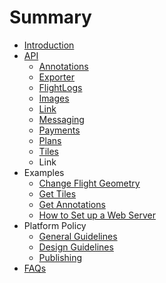 # Summary

* [Introduction](README.md)
* [API](api-overview.md)
    * [Annotations](annotations.md)
    * [Exporter](exporter.md)
    * [FlightLogs](flightlogs.md)
    * [Images](images.md)
    * [Link](link.md)
    * [Messaging](messaging.md)
    * [Payments](payments.md)
    * [Plans](plans.md)
    * [Tiles](tiles.md)
    * Link
* Examples
    * [Change Flight Geometry](change_flight_geometry.md)
    * [Get Tiles](get_tiles.md)
    * [Get Annotations](get_annotations.md)
    * [How to Set up a Web Server](server_example.md)
* Platform Policy
    * [General Guidelines](guidelines.md)
    * [Design Guidelines](styles.md)
    * [Publishing](publishing.md)
* [FAQs](faqs.md)


